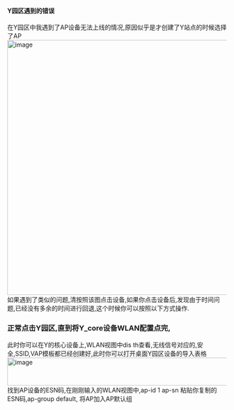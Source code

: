 #### Y园区遇到的错误
在Y园区中我遇到了AP设备无法上线的情况,原因似乎是才创建了Y站点的时候选择了AP
<img width="1050" height="586" alt="image" src="https://github.com/user-attachments/assets/36410919-3ae6-4f9b-86fe-f34484b07481" />
如果遇到了类似的问题,清按照该图点击设备,如果你点击设备后,发现由于时间问题,已经没有多余的时间进行回退,这个时候你可以按照以下方式操作.
### 正常点击Y园区,直到将Y_core设备WLAN配置点完,
此时你可以在Y的核心设备上,WLAN视图中dis th查看,无线信号对应的,安全,SSID,VAP模板都已经创建好,此时你可以打开桌面Y园区设备的导入表格
<img width="913" height="64" alt="image" src="https://github.com/user-attachments/assets/c82dc930-17c7-45ff-b328-6a780c405dd1" />
找到AP设备的ESN码,在刚刚输入的WLAN视图中,ap-id 1 ap-sn 粘贴你复制的ESN码,ap-group default, 将AP加入AP默认组


